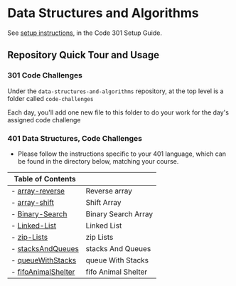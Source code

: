 # Data Structures and Algorithms

See [setup instructions](https://codefellows.github.io/setup-guide/code-301/3-code-challenges), in the Code 301 Setup Guide.

## Repository Quick Tour and Usage

### 301 Code Challenges

Under the `data-structures-and-algorithms` repository, at the top level is a folder called `code-challenges`

Each day, you'll add one new file to this folder to do your work for the day's assigned code challenge

### 401 Data Structures, Code Challenges

- Please follow the instructions specific to your 401 language, which can be found in the directory below, matching your course.




|                                  Table of Contents                   |                                       |
| -------------------------------------------------------------------- | ------------------------------------- |
| - [array-reverse](challenges/arrayReverse/readme.md)                 |  Reverse array                        |
| - [array-shift](challenges/arrayShift/readme.md)                     |  Shift Array                          |
| - [Binary-Search](challenges/arrayBinarySearch/readme.md)            |  Binary Search Array                  |
| - [Linked-List](challenges/linkedList/readme.md)                     |  Linked List                          |
| - [zip-Lists](challenges/llZip/readme.md)                            |  zip Lists                            |
| - [stacksAndQueues](challenges/stacksAndQueues/readme.md)            |  stacks And Queues                    |
| - [queueWithStacks](challenges/queueWithStacks/readme.md)            |  queue With Stacks                    |
| - [fifoAnimalShelter](challenges/fifoAnimalShelter/readme.md)        |  fifo Animal Shelter                  |
